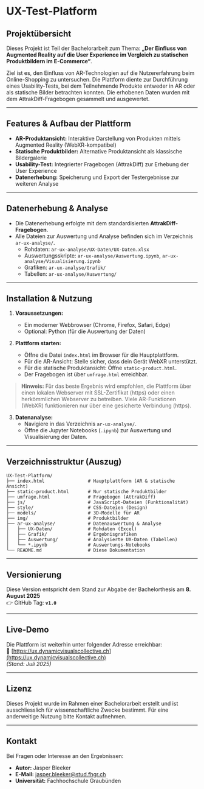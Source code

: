 # UX-Test-Platform

## Projektübersicht

Dieses Projekt ist Teil der Bachelorarbeit zum Thema:
**„Der Einfluss von Augmented Reality auf die User Experience im Vergleich zu statischen Produktbildern im E-Commerce“**.

Ziel ist es, den Einfluss von AR-Technologien auf die Nutzererfahrung beim Online-Shopping zu untersuchen. Die Plattform diente zur Durchführung eines Usability-Tests, bei dem Teilnehmende Produkte entweder in AR oder als statische Bilder betrachten konnten. Die erhobenen Daten wurden mit dem AttrakDiff-Fragebogen gesammelt und ausgewertet.

---

## Features & Aufbau der Plattform

- **AR-Produktansicht:** Interaktive Darstellung von Produkten mittels Augmented Reality (WebXR-kompatibel)
- **Statische Produktbilder:** Alternative Produktansicht als klassische Bildergalerie
- **Usability-Test:** Integrierter Fragebogen (AttrakDiff) zur Erhebung der User Experience
- **Datenerhebung:** Speicherung und Export der Testergebnisse zur weiteren Analyse

---

## Datenerhebung & Analyse

- Die Datenerhebung erfolgte mit dem standardisierten **AttrakDiff-Fragebogen**.
- Alle Dateien zur Auswertung und Analyse befinden sich im Verzeichnis `ar-ux-analyse/`.
  - Rohdaten: `ar-ux-analyse/UX-Daten/UX-Daten.xlsx`
  - Auswertungsskripte: `ar-ux-analyse/Auswertung.ipynb`, `ar-ux-analyse/Visualisierung.ipynb`
  - Grafiken: `ar-ux-analyse/Grafik/`
  - Tabellen: `ar-ux-analyse/Auswertung/`
  
---

## Installation & Nutzung

1. **Voraussetzungen:**
   - Ein moderner Webbrowser (Chrome, Firefox, Safari, Edge)
   - Optional: Python (für die Auswertung der Daten)

2. **Plattform starten:**
   - Öffne die Datei `index.html` im Browser für die Hauptplattform.
   - Für die AR-Ansicht: Stelle sicher, dass dein Gerät WebXR unterstützt.
   - Für die statische Produktansicht: Öffne `static-product.html`.
   - Der Fragebogen ist über `umfrage.html` erreichbar.
   
> **Hinweis:** Für das beste Ergebnis wird empfohlen, die Plattform über einen lokalen Webserver mit SSL-Zertifikat (https) oder einen herkömmlichen Webserver zu betreiben. Viele AR-Funktionen (WebXR) funktionieren nur über eine gesicherte Verbindung (https).


3. **Datenanalyse:**
   - Navigiere in das Verzeichnis `ar-ux-analyse/`.
   - Öffne die Jupyter Notebooks (`.ipynb`) zur Auswertung und Visualisierung der Daten.

---

## Verzeichnisstruktur (Auszug)

```
UX-Test-Platform/
├── index.html                # Hauptplattform (AR & statische Ansicht)
├── static-product.html       # Nur statische Produktbilder
├── umfrage.html              # Fragebogen (AttrakDiff)
├── js/                       # JavaScript-Dateien (Funktionalität)
├── style/                    # CSS-Dateien (Design)
├── models/                   # 3D-Modelle für AR
├── img/                      # Produktbilder
├── ar-ux-analyse/            # Datenauswertung & Analyse
│   ├── UX-Daten/             # Rohdaten (Excel)
│   ├── Grafik/               # Ergebnisgrafiken
│   ├── Auswertung/           # Analysierte UX-Daten (Tabellen)
│   └── *.ipynb               # Auswertungs-Notebooks
└── README.md                 # Diese Dokumentation
```

---

## Versionierung

Diese Version entspricht dem Stand zur Abgabe der Bachelorthesis am **8. August 2025**  
👉 GitHub Tag: **`v1.0`**

---

## Live-Demo

Die Plattform ist weiterhin unter folgender Adresse erreichbar:  
🔗 [https://ux.dynamicvisualscollective.ch](https://ux.dynamicvisualscollective.ch)  
*(Stand: Juli 2025)*

---

## Lizenz

Dieses Projekt wurde im Rahmen einer Bachelorarbeit erstellt und ist ausschliesslich für wissenschaftliche Zwecke bestimmt. Für eine anderweitige Nutzung bitte Kontakt aufnehmen.

---

## Kontakt

Bei Fragen oder Interesse an den Ergebnissen:
- **Autor:** Jasper Bleeker
- **E-Mail:** jasper.bleeker@stud.fhgr.ch
- **Universität:** Fachhochschule Graubünden
